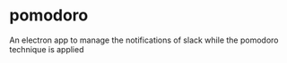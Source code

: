 # pomodoro
An electron app to manage the notifications of slack while the pomodoro technique is applied
